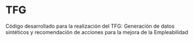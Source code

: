 # TFG
Código desarrollado para la realización del TFG: Generación de datos sintéticos y recomendación de acciones para la mejora de la  Empleabilidad
